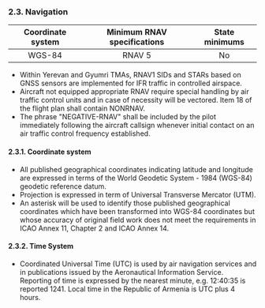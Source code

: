 ### 	2.3. Navigation

| Coordinate system | Minimum RNAV specifications | State minimums |
| :---------------: | :-------------------------: | :------------: |
|      WGS-84       |           RNAV 5            |       No       |

- Within Yerevan and Gyumri TMAs, RNAV1 SIDs and STARs based on GNSS sensors are implemented for IFR traffic in controlled airspace.
- Aircraft not equipped appropriate RNAV require special handling by air traffic control units and in case of necessity will be vectored. Item 18 of the flight plan shall contain NONRNAV.
- The phrase "NEGATIVE-RNAV" shall be included by the pilot immediately following the aircraft callsign whenever initial contact on an air traffic control frequency established.

#### 2.3.1. Coordinate system

- All published geographical coordinates indicating latitude and longitude are expressed in terms of the World Geodetic System - 1984 (WGS-84) geodetic reference datum.
- Projection is expressed in term of Universal Transverse Mercator (UTM).
- An asterisk will be used to identify those published geographical coordinates which have been transformed into WGS-84 coordinates but whose accuracy of original field work does not meet the requirements in ICAO Annex 11, Chapter 2 and ICAO Annex 14.

#### 2.3.2. Time System

- Coordinated Universal Time (UTC) is used by air navigation services and in publications issued by the Aeronautical Information Service. Reporting of time is expressed by the nearest minute, e.g. 12:40:35 is reported 1241. Local time in the Republic of Armenia is UTC plus 4 hours.